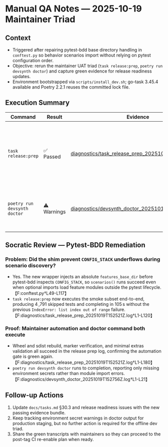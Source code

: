 # Manual QA Notes — 2025-10-19 Maintainer Triad

## Context
- Triggered after repairing pytest-bdd base directory handling in `conftest.py` so behavior scenarios import without relying on pytest configuration order.
- Objective: rerun the maintainer UAT triad (`task release:prep`, `poetry run devsynth doctor`) and capture green evidence for release readiness updates.
- Environment bootstrapped via `scripts/install_dev.sh`; go-task 3.45.4 available and Poetry 2.2.1 reuses the committed lock file.

## Execution Summary
| Command | Result | Evidence | Notes |
| --- | --- | --- | --- |
| `task release:prep` | ✅ Passed | [diagnostics/task_release_prep_20251019T152521Z.log](task_release_prep_20251019T152521Z.log) | Smoke run completes with 4 ,704 scenarios skipped (pytest-bdd no longer raises `IndexError`); wheel+sdist rebuilds and verification scripts succeed. |
| `poetry run devsynth doctor` | ⚠️ Warnings | [diagnostics/devsynth_doctor_20251019T152756Z.log](devsynth_doctor_20251019T152756Z.log) | Doctor highlights missing production/staging secrets (expected in offline dev env); no module import errors remain. |

## Socratic Review — Pytest-BDD Remediation

### Problem: Did the shim prevent `CONFIG_STACK` underflows during scenario discovery?
- Yes. The new wrapper injects an absolute `features_base_dir` before pytest-bdd inspects `CONFIG_STACK`, so `scenarios()` runs succeed even when optional imports load feature modules outside the pytest lifecycle.【F:conftest.py†L49-L117】
- `task release:prep` now executes the smoke subset end-to-end, producing 4 ,791 skipped tests and completing in 105 s without the previous `IndexError: list index out of range` failure.【F:diagnostics/task_release_prep_20251019T152521Z.log†L1-L120】

### Proof: Maintainer automation and doctor command both execute
- Wheel and sdist rebuild, marker verification, and minimal extras validation all succeed in the release prep log, confirming the automation gate is green again.【F:diagnostics/task_release_prep_20251019T152521Z.log†L1-L180】
- `poetry run devsynth doctor` runs to completion, reporting only missing environment secrets rather than module import errors.【F:diagnostics/devsynth_doctor_20251019T152756Z.log†L1-L21】

## Follow-up Actions
1. Update `docs/tasks.md` §30.3 and release readiness issues with the new passing evidence bundle.
2. Keep tracking environment secret warnings in doctor output for production staging, but no further action is required for the offline dev triad.
3. Share the green transcripts with maintainers so they can proceed to the post-tag CI re-enable plan when ready.

